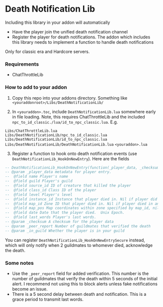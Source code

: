 # Death Notification Lib

Including this library in your addon will automatically

* Have the player join the unified death notification channel
* Register the player for death notifications.  The addon which includes this library needs to implement a function to handle death notifications

Only for classic era and Hardcore servers.


### Requirements

* ChatThrottleLib

### How to add to your addon

1) Copy this repo into your addons directory.  Something like `<youraddonroot>/Libs/DeathNotificationLib/`

2) In `<youraddon>.toc`, include `DeathNotificationLib.lua` somewhere early in file loading.  Note, this requires ChatThrottleLib and the included `npc_to_id_classic./lua/id_to_npc_classic.lua`.  E.g.

`Libs/ChatThrottleLib.lua`
`Libs/DeathNotificationLib/npc_to_id_classic.lua`
`Libs/DeathNotificationLib/id_to_npc_classic.lua`
`Libs/DeathNotificationLib/DeathNotificationLib.lua`
`<youraddon>.lua`

3) Register a function to hook onto death notification events (use `DeathNotificationLib_HookOnNewEntry`).  Here are the fields


``` .lua
-- DeathNotificationLib_HookOnNewEntry(function(_player_data, _checksum, _peer_report, _in_guild) ... end)
-- @param _player_data metadata for player entry.
-- 	@field name Player's name
-- 	@field guild Player's guild
-- 	@field source_id ID of creature that killed the player
-- 	@field class_id Class ID of the player
-- 	@field level Player's level
-- 	@field instance_id Instance that player died in. Nil if player did not die in an instance
-- 	@field map_id Zone ID that player died in. Nil if player died in an instance instead
-- 	@field map_pos Map coordinates within zone specified by map_id, nil if player died in an instance instead
-- 	@field date Date that the player died.  Unix Epoch.
-- 	@field last_words Player's last words.
-- @param _checksum A checksum for the player data
-- @param _peer_report Number of guildmates that verified the death
-- @param _in_guild Whether the player is in your guild
```

You can register `DeathNotificationLib_HookOnNewEntrySecure` instead, which will only notify when 2 guildmates to whomever died, acknowledge the death.

### Some notes

* Use the `_peer_report` field for added verification.  This number is the number of guildmates that verify the death within 5 seconds of the initial alert.  I recommend not using this to block alerts unless fake notifications become an issue.
* There is a 5 second delay between death and notification.  This is a grace period to transmit last words.

